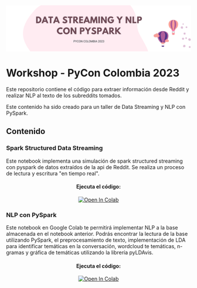 ![banner](assets/banner.png)

# Workshop - PyCon Colombia 2023

Este repositorio contiene el código para extraer información desde Reddit y realizar NLP al texto de los subreddits tomados.

Este contenido ha sido creado para un taller de Data Streaming y NLP con PySpark.

## Contenido

### Spark Structured Data Streaming

Este notebook implementa una simulación de spark structured streaming con pyspark de datos extraídos de la api de Reddit. Se realiza un proceso de lectura y escritura "en tiempo real".

<center>
  <h4>Ejecuta el código:</h4>
  <a href="https://colab.research.google.com/drive/1coL9RZ-4ZZIXdetpJYlWXLwZ3-crqa4o?usp=sharing" target="_blank">
    <img width="20%" src="https://colab.research.google.com/assets/colab-badge.svg" alt="Open In Colab"/>
  </a>
</center>

### NLP con PySpark

Este notebook en Google Colab te permitirá implementar NLP a la base almacenada en el notebook anterior. Podrás encontrar la lectura de la base utilizando PySpark, el preprocesamiento de texto, implementación de LDA para identificar temáticas en la conversación, wordcloud te temáticas, n-gramas y gráfica de temáticas utilizando la librería pyLDAvis.

<center>
  <h4>Ejecuta el código:</h4>
  <a href="https://colab.research.google.com/drive/1mSpypyXALUtHjHyenKokh9lB30arJ6LW?usp=sharing" target="_blank">
    <img width="20%" src="https://colab.research.google.com/assets/colab-badge.svg" alt="Open In Colab"/>
  </a>
</center>
